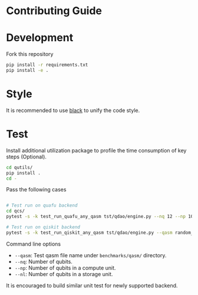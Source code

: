 # Contributing Guide

# Development
Fork this repository
```bash
pip install -r requirements.txt
pip install -e .
```

# Style
It is recommended to use [black](https://black.readthedocs.io/en/stable/) to unify the code style.

# Test

Install additional utilization package to profile the time consumption of key steps (Optional).
```bash
cd qutils/
pip install .
cd -
```

Pass the following cases
```bash

# Test run on quafu backend
cd qcs/
pytest -s -k test_run_quafu_any_qasm tst/qdao/engine.py --nq 12 --np 10 --nl 8 --qasm random_12_9_max_operands_2_gen.qasm

# Test run on qiskit backend
pytest -s -k test_run_qiskit_any_qasm tst/qdao/engine.py --qasm random_12_9_max_operands_2_gen.qasm --nq 12 --np 10 --nl 8
```

Command line options

 - `--qasm`: Test qasm file name under `benchmarks/qasm/` directory.
 - `--nq`: Number of qubits.
 - `--np`: Number of qubits in a compute unit.
 - `--nl`: Number of qubits in a storage unit.

It is encouraged to build similar unit test for newly supported backend. 
<!--stackedit_data:
eyJoaXN0b3J5IjpbMjA5MDIyNjA4OCwxODg5OTI0OTUyXX0=
-->
